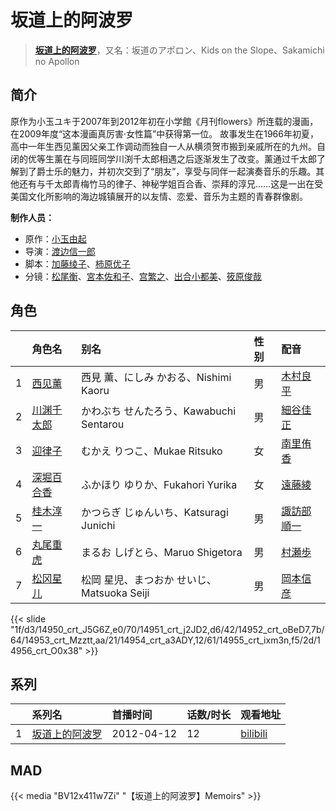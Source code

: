 # 坂道上的阿波罗


> <u>**[坂道上的阿波罗](http://bgm.tv/subject/29426)**</u>，又名：坂道のアポロン、Kids on the Slope、Sakamichi no Apollon

## 简介


原作为小玉ユキ于2007年到2012年初在小学館《月刊flowers》所连载的漫画，在2009年度“这本漫画真厉害·女性篇”中获得第一位。
故事发生在1966年初夏，高中一年生西见薰因父亲工作调动而独自一人从横须贺市搬到亲戚所在的九州。自闭的优等生薰在与同班同学川渕千太郎相遇之后逐渐发生了改变。薰通过千太郎了解到了爵士乐的魅力，并初次交到了“朋友”，享受与同伴一起演奏音乐的乐趣。其他还有与千太郎青梅竹马的律子、神秘学姐百合香、崇拜的淳兄……这是一出在受美国文化所影响的海边城镇展开的以友情、恋爱、音乐为主题的青春群像剧。

**制作人员：**
- 原作：[小玉由起](http://bgm.tv/person/7362)
- 导演：[渡边信一郎](http://bgm.tv/person/100)
- 脚本：[加藤绫子](http://bgm.tv/person/5634)、[柿原优子](http://bgm.tv/person/3326)
- 分镜：[松尾衡](http://bgm.tv/person/2567)、[宮本佐和子](http://bgm.tv/person/20540)、[宫繁之](http://bgm.tv/person/1438)、[出合小都美](http://bgm.tv/person/15844)、[筱原俊哉](http://bgm.tv/person/2107)

## 角色

|     |   角色名   |   别名  | 性别 |  配音  |
|:--- |:------  |:----      |:---  |:--   |
| 1 | [西见薰](http://bgm.tv/character/14950) | 西見 薫、にしみ かおる、Nishimi Kaoru | 男 | [木村良平](http://bgm.tv/person/4994) |
| 2 | [川渊千太郎](http://bgm.tv/character/14951) | かわぶち せんたろう、Kawabuchi Sentarou | 男 | [細谷佳正](http://bgm.tv/person/4982) |
| 3 | [迎律子](http://bgm.tv/character/14952) | むかえ りつこ、Mukae Ritsuko | 女 | [南里侑香](http://bgm.tv/person/4356) |
| 4 | [深堀百合香](http://bgm.tv/character/14953) | ふかほり ゆりか、Fukahori Yurika | 女 | [遠藤綾](http://bgm.tv/person/4893) |
| 5 | [桂木淳一](http://bgm.tv/character/14954) | かつらぎ じゅんいち、Katsuragi Junichi | 男 | [諏訪部順一](http://bgm.tv/person/3864) |
| 6 | [丸尾重虎](http://bgm.tv/character/14955) | まるお しげとら、Maruo Shigetora | 男 | [村瀬歩](http://bgm.tv/person/8253) |
| 7 | [松冈星儿](http://bgm.tv/character/14956) | 松岡 星児、まつおか せいじ、Matsuoka Seiji | 男 | [岡本信彦](http://bgm.tv/person/4950) |

{{< slide "1f/d3/14950_crt_J5G6Z,e0/70/14951_crt_j2JD2,d6/42/14952_crt_oBeD7,7b/64/14953_crt_Mzztt,aa/21/14954_crt_a3ADY,12/61/14955_crt_ixm3n,f5/2d/14956_crt_O0x38" >}}

## 系列

|     |   系列名   |   首播时间  | 话数/时长  | 观看地址 |
|:---  |:------    |:----      |:---       |:---  |
| 1 |[坂道上的阿波罗](https://bgm.tv/subject/29426)| 2012-04-12 | 12 | [bilibili](https://www.bilibili.com/bangumi/play/ep13875)  |


## MAD

{{< media  "BV12x411w7Zi"
"【坂道上的阿波罗】Memoirs"  >}}
